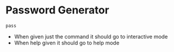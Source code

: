 # Password Generator

```
pass
```

- When given just the command it should go to interactive mode
- When help given it should go to help mode